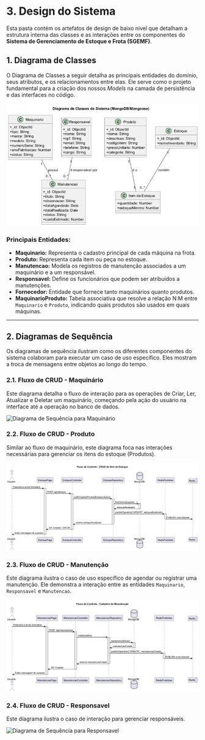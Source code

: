 # 3. Design do Sistema

Esta pasta contém os artefatos de design de baixo nível que detalham a estrutura interna das classes e as interações entre os componentes do **Sistema de Gerenciamento de Estoque e Frota (SGEMF)**.

## 1. Diagrama de Classes

O Diagrama de Classes a seguir detalha as principais entidades do domínio, seus atributos, e os relacionamentos entre elas. Ele serve como o projeto fundamental para a criação dos nossos *Models* na camada de persistência e das interfaces no código.

![Diagrama de Classes do Sistema](./Diagrama%20de%20Classes.png)

### Principais Entidades:

* **Maquinario:** Representa o cadastro principal de cada máquina na frota.
* **Produto:** Representa cada item ou peça no estoque.
* **Manutencao:** Modela os registros de manutenção associados a um maquinário e a um responsável.
* **Responsavel:** Define os funcionários que podem ser atribuídos a manutenções.
* **Fornecedor:** Entidade que fornece tanto maquinários quanto produtos.
* **MaquinarioProduto:** Tabela associativa que resolve a relação N:M entre `Maquinario` e `Produto`, indicando quais produtos são usados em quais máquinas.

---

## 2. Diagramas de Sequência

Os diagramas de sequência ilustram como os diferentes componentes do sistema colaboram para executar um caso de uso específico. Eles mostram a troca de mensagens entre objetos ao longo do tempo.

### 2.1. Fluxo de CRUD - Maquinário

Este diagrama detalha o fluxo de interação para as operações de Criar, Ler, Atualizar e Deletar um maquinário, começando pela ação do usuário na interface até a operação no banco de dados.

![Diagrama de Sequência para Maquinário](./Fluxo%20de%20Cadastro%20de%20Maquinário.png)

### 2.2. Fluxo de CRUD - Produto

Similar ao fluxo de maquinário, este diagrama foca nas interações necessárias para gerenciar os itens do estoque (Produtos).

![Diagrama de Sequência para Produto](./Fluxo%20de%20Cadastro%20de%20Item%20de%20Estoque.png)

### 2.3. Fluxo de CRUD - Manutenção

Este diagrama ilustra o caso de uso específico de agendar ou registrar uma manutenção. Ele demonstra a interação entre as entidades `Maquinario`, `Responsavel` e `Manutencao`.

![Diagrama de Sequência para Manutenção](./Fluxo%20de%20Cadastro%20de%20Manutenção.png)

### 2.4. Fluxo de CRUD - Responsavel

Este diagrama ilustra o caso de interação para gerenciar responsáveis.

![Diagrama de Sequência para Responsavel](./Fluxo%20de%20Cadastro%20de%20Responsável.png)
